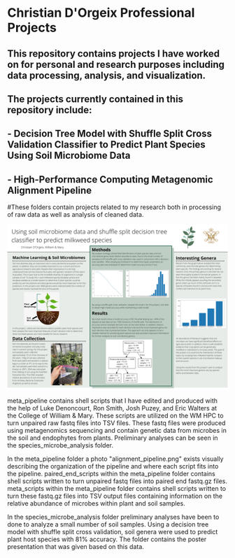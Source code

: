# Christian D'Orgeix Professional Projects
## This repository contains projects I have worked on for personal and research purposes including data processing, analysis, and visualization.
## The projects currently contained in this repository include:
## - Decision Tree Model with Shuffle Split Cross Validation Classifier to Predict Plant Species Using Soil Microbiome Data
## - High-Performance Computing Metagenomic Alignment Pipeline

#These folders contain projects related to my research both in processing of raw data as well as analysis of cleaned data.

![Alt Image text](/species_microbe_analysis/poster_presentation.jpg?raw=true "Optional Title")

meta_pipeline contains shell scripts that I have edited and produced with the help of Luke Denoncourt, Ron Smith, Josh Puzey, and Eric Walters at the College of William & Mary. These scripts are utilized on the WM HPC to turn unpaired raw fastq files into TSV files. These fastq files were produced using metagenomics sequencing and contain genetic data from microbes in the soil and endophytes from plants. Preliminary analyses can be seen in the species_microbe_analysis folder.

In the meta_pipeline folder a photo "alignment_pipeline.png" exists visually describing the organization of the pipeline and where each script fits into the pipeline. paired_end_scripts within the meta_pipeline folder contains shell scripts written to turn unpaired fastq files into paired end fastq.gz files. meta_scripts within the meta_pipeline folder contains shell scripts written to turn these fastq.gz files into TSV output files containing information on the relative abundance of microbes within plant and soil samples.

In the species_microbe_analysis folder preliminary analyses have been to done to analyze a small number of soil samples. Using a decision tree model with shuffle split cross validation, soil genera were used to predict plant host species with 81% accuracy. The folder contains the poster presentation that was given based on this data.
